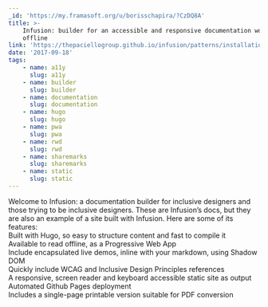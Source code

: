 ```yaml
---
_id: 'https://my.framasoft.org/u/borisschapira/?CzDQ8A'
title: >-
    Infusion: builder for an accessible and responsive documentation working
    offline
link: 'https://thepaciellogroup.github.io/infusion/patterns/installation/'
date: '2017-09-18'
tags:
    - name: a11y
      slug: a11y
    - name: builder
      slug: builder
    - name: documentation
      slug: documentation
    - name: hugo
      slug: hugo
    - name: pwa
      slug: pwa
    - name: rwd
      slug: rwd
    - name: sharemarks
      slug: sharemarks
    - name: static
      slug: static
---
```


<div class="markdown"><p>Welcome to Infusion: a documentation builder for inclusive designers and those trying to be inclusive designers. These are Infusion’s docs, but they are also an example of a site built with Infusion. Here are some of its features:<br />
Built with Hugo, so easy to structure content and fast to compile it<br />
Available to read offline, as a Progressive Web App<br />
Include encapsulated live demos, inline with your markdown, using Shadow DOM<br />
Quickly include WCAG and Inclusive Design Principles references<br />
A responsive, screen reader and keyboard accessible static site as output<br />
Automated Github Pages deployment<br />
Includes a single-page printable version suitable for PDF conversion
</p></div>
